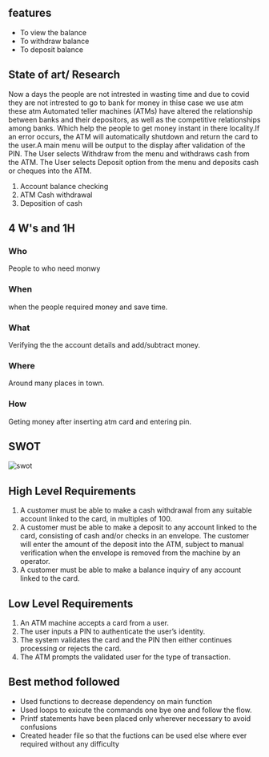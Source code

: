## features
- To view the balance
- To withdraw balance
- To deposit balance

## State of art/ Research
Now a days the people are not intrested in wasting time and due to covid they are not intrested to go to bank for money in thise case we use atm these atm Automated teller machines (ATMs) have altered the relationship between banks and their depositors, as well as the competitive relationships among banks. Which help the people to get money instant in there locality.If an error occurs, the ATM will automatically shutdown and return the card to the user.A main menu will be output to the display after validation of the PIN. The User selects Withdraw from the menu and withdraws cash from the ATM. The User selects Deposit option from the menu and deposits cash or cheques into the ATM. 
1. Account balance checking
2. ATM Cash withdrawal
3. Deposition of cash
## 4 W's and 1H
### Who
People to who need monwy
### When
when the people required money and save time.
### What
Verifying the the account details and add/subtract money.
### Where
Around many places in town.
### How
Geting money after inserting atm card and entering pin.
## SWOT
![swot](https://user-images.githubusercontent.com/68550769/153435609-9a1ecdd5-6e61-4c4c-bf72-8b1c5915a0e4.jpg)


## High Level Requirements
1. A customer must be able to make a cash withdrawal from any suitable account linked to the card, in multiples of 100.
2.  A customer must be able to make a deposit to any account linked to the card, consisting of cash and/or checks in an envelope. The customer will enter the amount of the deposit into the ATM, subject to manual verification when the envelope is removed from the machine by an operator. 
3.   A customer must be able to make a balance inquiry of any account linked to the card.

## Low Level Requirements
1. An ATM machine accepts a card from a user.
2. The user inputs a PIN to authenticate the user’s identity.
3. The system validates the card and the PIN then either continues processing or rejects the card.
4. The ATM prompts the validated user for the type of transaction.

## Best method followed
- Used functions to decrease dependency on main function
- Used loops to exicute the commands one bye one and follow the flow.
- Printf statements have been placed only wherever necessary to avoid confusions
- Created header file so that the fuctions can be used else where ever required without any difficulty


